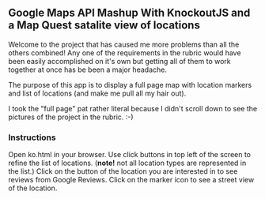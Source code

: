 ## Google Maps API Mashup With KnockoutJS and a Map Quest satalite view of locations

Welcome to the project that has caused me more problems than all the others combined! Any one of the requirements in the rubric would have been easily accomplished on it's own but getting all of them to work together at once has be been a major headache. 

The purpose of this app is to display a full page map with location markers and list of locations (and make me pull all my hair out). 

I took the "full page" pat rather literal because I didn't scroll down to see the pictures of the project in the rubric. :-)

### Instructions

Open ko.html in your browser.
Use click buttons in top left of the screen to refine the list of locations. (**note!** not all location types are represented in the list.)
Click on the button of the location you are interested in to see reviews from Google Reviews. 
Click on the marker icon to see a street view of the location.